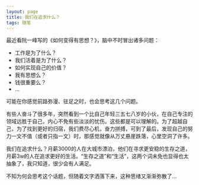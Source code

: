 ```yaml
---
layout: page
title: 我们在追求什么？
tags: 随笔
---
```


最近看阮一峰写的《如何变得有思想？》，脑中不时冒出诸多问题：

- 工作是为了什么？
- 我们活着是为了什么？
- 如何实现自己的价值？
- 我有思想么？
- 钱很重要么？
- ...

可能在你感觉前路弥漫、驻足之时，也会思考这几个问题。

有些人奋斗了很多年，突然看到一个比自己年轻三五七八岁的小伙，在自己专注的领域远胜于自己，内心不免有些淡淡的忧伤。这些都是可以理解的。为了超越自己，为了找到更好的归宿，我们费尽心机，奋力拼搏，可到了最后，发现自己的努力一文不值（或者只指一文）时，那感觉就像从万丈悬崖跌落，心里空洞了许多。

我们在追求什么？月薪3000的人在大城市漂泊，他们在寻求更安稳的生存之道，月薪3w的人在追求更好的生活。“生存之道”和“生活”，这两个词未免也显得也太抽象了，我只知道，很少会有人满足。

不知为何会思考这个话题，但随着文字洒落下来，这种思绪又渐渐弥散了...
